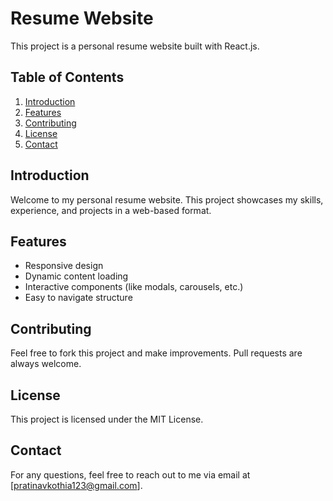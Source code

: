# Resume Website

This project is a personal resume website built with React.js.

## Table of Contents
1. [Introduction](#introduction)
2. [Features](#features)
3. [Contributing](#contributing)
4. [License](#license)
5. [Contact](#contact)

## Introduction
Welcome to my personal resume website. This project showcases my skills, experience, and projects in a web-based format. 

## Features
- Responsive design
- Dynamic content loading
- Interactive components (like modals, carousels, etc.)
- Easy to navigate structure


## Contributing
Feel free to fork this project and make improvements. Pull requests are always welcome.

## License
This project is licensed under the MIT License.

## Contact
For any questions, feel free to reach out to me via email at [pratinavkothia123@gmail.com].

